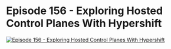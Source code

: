 # Episode 156 - Exploring Hosted Control Planes With Hypershift

[![Episode 156 - Exploring Hosted Control Planes With Hypershift](https://img.youtube.com/vi/00fw4mPwUNo/0.jpg)](https://www.youtube.com/watch?v=00fw4mPwUNo&list=PLDg_GiBbAx-mY3VFLPbLHcxo6wUjejAOC&index=1 "Episode 156 - Exploring Hosted Control Planes With Hypershif")
